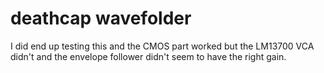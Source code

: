 # deathcap wavefolder
I did end up testing this and the CMOS part worked but the LM13700 VCA didn't and the envelope follower didn't seem to have the right gain. 
